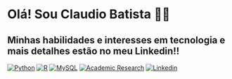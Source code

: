 # Olá! Sou Claudio Batista 🙋‍♂️

## Minhas habilidades e interesses em tecnologia e mais detalhes estão no meu Linkedin!!

[![Python](https://img.shields.io/badge/Python-3776AB?style=for-the-badge&logo=python&logoColor=white)]()
[![R](https://img.shields.io/badge/R-276DC3?style=for-the-badge&logo=r&logoColor=white)]()
[![MySQL](https://img.shields.io/badge/MySQL-005C84?style=for-the-badge&logo=mysql&logoColor=white)]()
[![Academic Research](https://img.shields.io/badge/Academic%20Research-Blue?style=for-the-badge&color=blue&logo=data:image/png;base64,INSERT_BASE64_CODE)](http://lattes.cnpq.br/7026539658620942)
[![Linkedin](https://img.shields.io/badge/LinkedIn-0077B5?style=for-the-badge&logo=linkedin&logoColor=white)](https://www.linkedin.com/in/ant%C3%B4nio-claudio-dutra-batista-11a01224a/)
